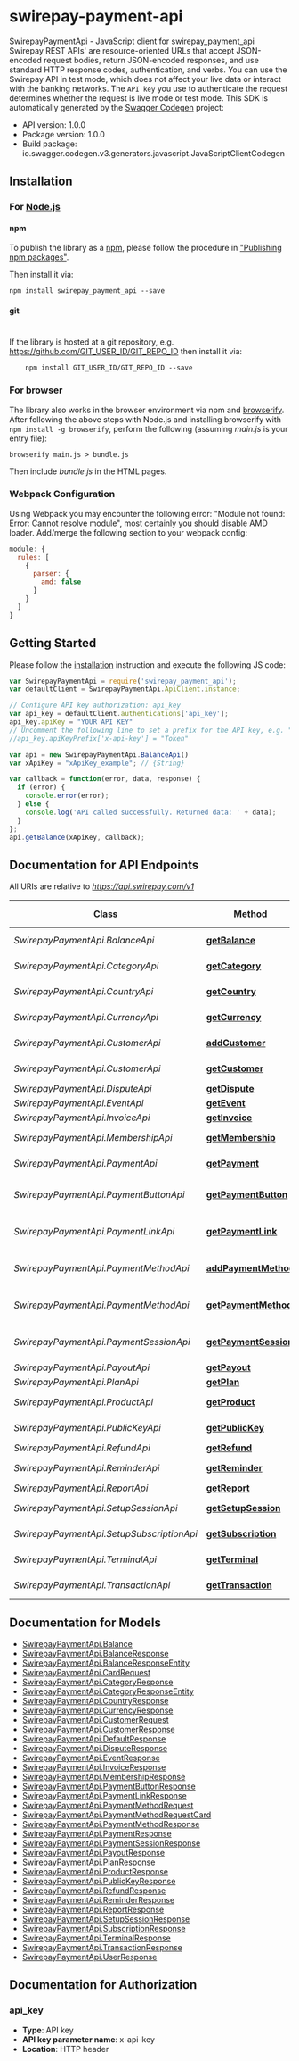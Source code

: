 # swirepay-payment-api

SwirepayPaymentApi - JavaScript client for swirepay_payment_api
Swirepay REST APIs' are resource-oriented URLs that accept JSON-encoded request bodies, return JSON-encoded responses, and use standard HTTP response codes, authentication, and verbs. You can use the Swirepay API in test mode, which does not affect your live data or interact with the banking networks. The `API key` you use to authenticate the request determines whether the request is live mode or test mode.
This SDK is automatically generated by the [Swagger Codegen](https://github.com/swagger-api/swagger-codegen) project:

- API version: 1.0.0
- Package version: 1.0.0
- Build package: io.swagger.codegen.v3.generators.javascript.JavaScriptClientCodegen

## Installation

### For [Node.js](https://nodejs.org/)

#### npm

To publish the library as a [npm](https://www.npmjs.com/),
please follow the procedure in ["Publishing npm packages"](https://docs.npmjs.com/getting-started/publishing-npm-packages).

Then install it via:

```shell
npm install swirepay_payment_api --save
```

#### git
#
If the library is hosted at a git repository, e.g.
https://github.com/GIT_USER_ID/GIT_REPO_ID
then install it via:

```shell
    npm install GIT_USER_ID/GIT_REPO_ID --save
```

### For browser

The library also works in the browser environment via npm and [browserify](http://browserify.org/). After following
the above steps with Node.js and installing browserify with `npm install -g browserify`,
perform the following (assuming *main.js* is your entry file):

```shell
browserify main.js > bundle.js
```

Then include *bundle.js* in the HTML pages.

### Webpack Configuration

Using Webpack you may encounter the following error: "Module not found: Error:
Cannot resolve module", most certainly you should disable AMD loader. Add/merge
the following section to your webpack config:

```javascript
module: {
  rules: [
    {
      parser: {
        amd: false
      }
    }
  ]
}
```

## Getting Started

Please follow the [installation](#installation) instruction and execute the following JS code:

```javascript
var SwirepayPaymentApi = require('swirepay_payment_api');
var defaultClient = SwirepayPaymentApi.ApiClient.instance;

// Configure API key authorization: api_key
var api_key = defaultClient.authentications['api_key'];
api_key.apiKey = "YOUR API KEY"
// Uncomment the following line to set a prefix for the API key, e.g. "Token" (defaults to null)
//api_key.apiKeyPrefix['x-api-key'] = "Token"

var api = new SwirepayPaymentApi.BalanceApi()
var xApiKey = "xApiKey_example"; // {String} 

var callback = function(error, data, response) {
  if (error) {
    console.error(error);
  } else {
    console.log('API called successfully. Returned data: ' + data);
  }
};
api.getBalance(xApiKey, callback);
```

## Documentation for API Endpoints

All URIs are relative to *https://api.swirepay.com/v1*

Class | Method | HTTP request | Description
------------ | ------------- | ------------- | -------------
*SwirepayPaymentApi.BalanceApi* | [**getBalance**](docs/BalanceApi.md#getBalance) | **GET** /balance | Get balance
*SwirepayPaymentApi.CategoryApi* | [**getCategory**](docs/CategoryApi.md#getCategory) | **GET** /category | Get category
*SwirepayPaymentApi.CountryApi* | [**getCountry**](docs/CountryApi.md#getCountry) | **GET** /country | Get country
*SwirepayPaymentApi.CurrencyApi* | [**getCurrency**](docs/CurrencyApi.md#getCurrency) | **GET** /currency | Get currency
*SwirepayPaymentApi.CustomerApi* | [**addCustomer**](docs/CustomerApi.md#addCustomer) | **POST** /customer | Add a customer
*SwirepayPaymentApi.CustomerApi* | [**getCustomer**](docs/CustomerApi.md#getCustomer) | **GET** /customer | Get customers
*SwirepayPaymentApi.DisputeApi* | [**getDispute**](docs/DisputeApi.md#getDispute) | **GET** /dispute | Get dispute
*SwirepayPaymentApi.EventApi* | [**getEvent**](docs/EventApi.md#getEvent) | **GET** /event | Get event
*SwirepayPaymentApi.InvoiceApi* | [**getInvoice**](docs/InvoiceApi.md#getInvoice) | **GET** /invoice | Get invoice
*SwirepayPaymentApi.MembershipApi* | [**getMembership**](docs/MembershipApi.md#getMembership) | **GET** /membership | Get membership
*SwirepayPaymentApi.PaymentApi* | [**getPayment**](docs/PaymentApi.md#getPayment) | **GET** /payment | Get payment
*SwirepayPaymentApi.PaymentButtonApi* | [**getPaymentButton**](docs/PaymentButtonApi.md#getPaymentButton) | **GET** /payment-button | Get payment button
*SwirepayPaymentApi.PaymentLinkApi* | [**getPaymentLink**](docs/PaymentLinkApi.md#getPaymentLink) | **GET** /payment-link | Get payment link
*SwirepayPaymentApi.PaymentMethodApi* | [**addPaymentMethod**](docs/PaymentMethodApi.md#addPaymentMethod) | **POST** /payment-method | Add a payment method
*SwirepayPaymentApi.PaymentMethodApi* | [**getPaymentMethod**](docs/PaymentMethodApi.md#getPaymentMethod) | **GET** /payment-method | Get payment methods
*SwirepayPaymentApi.PaymentSessionApi* | [**getPaymentSession**](docs/PaymentSessionApi.md#getPaymentSession) | **GET** /payment-session | Get payment sessions
*SwirepayPaymentApi.PayoutApi* | [**getPayout**](docs/PayoutApi.md#getPayout) | **GET** /payout | Get payout
*SwirepayPaymentApi.PlanApi* | [**getPlan**](docs/PlanApi.md#getPlan) | **GET** /plan | Get plan
*SwirepayPaymentApi.ProductApi* | [**getProduct**](docs/ProductApi.md#getProduct) | **GET** /product | Get product
*SwirepayPaymentApi.PublicKeyApi* | [**getPublicKey**](docs/PublicKeyApi.md#getPublicKey) | **GET** /public-key | Get public key
*SwirepayPaymentApi.RefundApi* | [**getRefund**](docs/RefundApi.md#getRefund) | **GET** /refund | Get refund
*SwirepayPaymentApi.ReminderApi* | [**getReminder**](docs/ReminderApi.md#getReminder) | **GET** /reminder | Get reminder
*SwirepayPaymentApi.ReportApi* | [**getReport**](docs/ReportApi.md#getReport) | **GET** /report | Get report
*SwirepayPaymentApi.SetupSessionApi* | [**getSetupSession**](docs/SetupSessionApi.md#getSetupSession) | **GET** /setup-session | Get setup session
*SwirepayPaymentApi.SetupSubscriptionApi* | [**getSubscription**](docs/SetupSubscriptionApi.md#getSubscription) | **GET** /subscription | Get subscription
*SwirepayPaymentApi.TerminalApi* | [**getTerminal**](docs/TerminalApi.md#getTerminal) | **GET** /terminal | Get terminal
*SwirepayPaymentApi.TransactionApi* | [**getTransaction**](docs/TransactionApi.md#getTransaction) | **GET** /transaction | Get transaction

## Documentation for Models

 - [SwirepayPaymentApi.Balance](docs/Balance.md)
 - [SwirepayPaymentApi.BalanceResponse](docs/BalanceResponse.md)
 - [SwirepayPaymentApi.BalanceResponseEntity](docs/BalanceResponseEntity.md)
 - [SwirepayPaymentApi.CardRequest](docs/CardRequest.md)
 - [SwirepayPaymentApi.CategoryResponse](docs/CategoryResponse.md)
 - [SwirepayPaymentApi.CategoryResponseEntity](docs/CategoryResponseEntity.md)
 - [SwirepayPaymentApi.CountryResponse](docs/CountryResponse.md)
 - [SwirepayPaymentApi.CurrencyResponse](docs/CurrencyResponse.md)
 - [SwirepayPaymentApi.CustomerRequest](docs/CustomerRequest.md)
 - [SwirepayPaymentApi.CustomerResponse](docs/CustomerResponse.md)
 - [SwirepayPaymentApi.DefaultResponse](docs/DefaultResponse.md)
 - [SwirepayPaymentApi.DisputeResponse](docs/DisputeResponse.md)
 - [SwirepayPaymentApi.EventResponse](docs/EventResponse.md)
 - [SwirepayPaymentApi.InvoiceResponse](docs/InvoiceResponse.md)
 - [SwirepayPaymentApi.MembershipResponse](docs/MembershipResponse.md)
 - [SwirepayPaymentApi.PaymentButtonResponse](docs/PaymentButtonResponse.md)
 - [SwirepayPaymentApi.PaymentLinkResponse](docs/PaymentLinkResponse.md)
 - [SwirepayPaymentApi.PaymentMethodRequest](docs/PaymentMethodRequest.md)
 - [SwirepayPaymentApi.PaymentMethodRequestCard](docs/PaymentMethodRequestCard.md)
 - [SwirepayPaymentApi.PaymentMethodResponse](docs/PaymentMethodResponse.md)
 - [SwirepayPaymentApi.PaymentResponse](docs/PaymentResponse.md)
 - [SwirepayPaymentApi.PaymentSessionResponse](docs/PaymentSessionResponse.md)
 - [SwirepayPaymentApi.PayoutResponse](docs/PayoutResponse.md)
 - [SwirepayPaymentApi.PlanResponse](docs/PlanResponse.md)
 - [SwirepayPaymentApi.ProductResponse](docs/ProductResponse.md)
 - [SwirepayPaymentApi.PublicKeyResponse](docs/PublicKeyResponse.md)
 - [SwirepayPaymentApi.RefundResponse](docs/RefundResponse.md)
 - [SwirepayPaymentApi.ReminderResponse](docs/ReminderResponse.md)
 - [SwirepayPaymentApi.ReportResponse](docs/ReportResponse.md)
 - [SwirepayPaymentApi.SetupSessionResponse](docs/SetupSessionResponse.md)
 - [SwirepayPaymentApi.SubscriptionResponse](docs/SubscriptionResponse.md)
 - [SwirepayPaymentApi.TerminalResponse](docs/TerminalResponse.md)
 - [SwirepayPaymentApi.TransactionResponse](docs/TransactionResponse.md)
 - [SwirepayPaymentApi.UserResponse](docs/UserResponse.md)

## Documentation for Authorization


### api_key

- **Type**: API key
- **API key parameter name**: x-api-key
- **Location**: HTTP header

